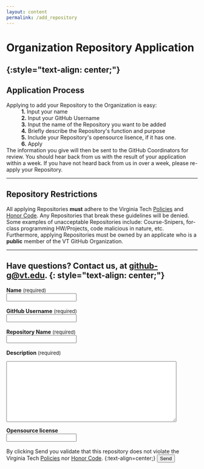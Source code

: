```yaml
---
layout: content
permalink: /add_repository
---
```


# **Organization Repository Application**
{:style="text-align: center;"}
---

## **Application Process**  
Applying to add your Repository to the Organization is easy:  
&nbsp;&nbsp;&nbsp;&nbsp;&nbsp;&nbsp;&nbsp;&nbsp;&nbsp;&nbsp;**1.** Input your name  
&nbsp;&nbsp;&nbsp;&nbsp;&nbsp;&nbsp;&nbsp;&nbsp;&nbsp;&nbsp;**2.** Input your GitHub Username  
&nbsp;&nbsp;&nbsp;&nbsp;&nbsp;&nbsp;&nbsp;&nbsp;&nbsp;&nbsp;**3.** Input the name of the Repository you want to be added  
&nbsp;&nbsp;&nbsp;&nbsp;&nbsp;&nbsp;&nbsp;&nbsp;&nbsp;&nbsp;**4.** Briefly describe the Repository's function and purpose  
&nbsp;&nbsp;&nbsp;&nbsp;&nbsp;&nbsp;&nbsp;&nbsp;&nbsp;&nbsp;**5.** Include your Repository's opensource lisence, if it has one.  
&nbsp;&nbsp;&nbsp;&nbsp;&nbsp;&nbsp;&nbsp;&nbsp;&nbsp;&nbsp;**6.** Apply  
The information you give will then be sent to the GitHub Coordinators for review. You should hear back from us with the result of your application within a week. If you have not heard back from us in over a week, please re-apply your Repository.

---

## **Repository Restrictions**  
All applying Repositories **must** adhere to the Virginia Tech [Policies](http://www.policies.vt.edu/index.php) and [Honor Code](http://honorsystem.vt.edu/HSConstitution/honor_code_manual_and_policy.html). Any Repositories that break these guidelines will be denied. Some examples of unacceptable Repositories include: Course-Snipers, for-class programming HW/Projects, code malicious in nature, etc. Furthermore, applying Repositories must be owned by an applicate who is a **public** member of the VT GitHub Organization.

---
Have questions? Contact us, at <github-g@vt.edu>.
{: style="text-align: center;"} 
---


<b>Name</b> <font size="2.5rem"> (required) </font><br>
<input class="rounded" type="name" name="name" placeholder="" id="name_field" required><br><br>
<b>GitHub Username</b> <font size="2.5rem"> (required) </font><br>
<input class="rounded" type="github_username" name="github_username" placeholder="" id="username_field" required><br><br>
<b>Repository Name</b> <font size="2.5rem"> (required) </font><br>
<input class="rounded" type="subject" name="repository_name" placeholder="" id="repository_field" required><br><br>
<b>Description</b><font size="2.5rem"> (required)</font>
<textarea class="rounded" rows="4" cols="40" name="description" id="description_field" placeholder="" style="min-height:10rem;min-width:28rem"></textarea>
<b>Opensource license</b><br>
<input class="rounded" type="license" name="license" placeholder="" id="license_field"><br><br>
By clicking Send you validate that this repository does not violate the Virginia Tech [Policies](http://www.policies.vt.edu/index.php) nor [Honor Code](http://honorsystem.vt.edu/HSConstitution/honor_code_manual_and_policy.html).
{:text-align=center;}
<input type="submit" value="Send">
<input type="hidden" name="_next" value="{{ site.baseurl }}{% link submit_success.md %}" />